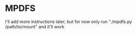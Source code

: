 MPDFS
====
I'll add more instructions later, but for now
only run "./mpdfs.py /path/to/mount" and it'll work
